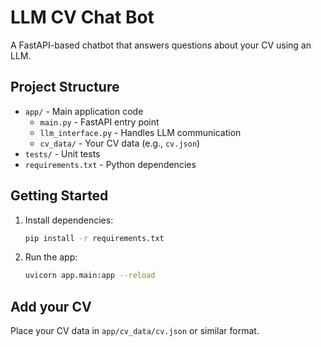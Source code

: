 # LLM CV Chat Bot

A FastAPI-based chatbot that answers questions about your CV using an LLM.

## Project Structure

- `app/` - Main application code
  - `main.py` - FastAPI entry point
  - `llm_interface.py` - Handles LLM communication
  - `cv_data/` - Your CV data (e.g., `cv.json`)
- `tests/` - Unit tests
- `requirements.txt` - Python dependencies

## Getting Started

1. Install dependencies:
   ```sh
   pip install -r requirements.txt
   ```
2. Run the app:
   ```sh
   uvicorn app.main:app --reload
   ```

## Add your CV

Place your CV data in `app/cv_data/cv.json` or similar format.
